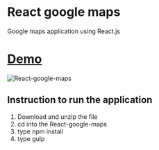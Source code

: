 # React google maps
Google maps application using React.js

# [Demo](gokulkrishh.github.io/demo/ReactJS/google-maps/)


![React-google-maps](https://github.com/gokulkrishh/React-google-maps/raw/master/app/images/application-screenshot.png "React google maps")


## Instruction to run the application

1. Download and unzip the file
2. cd into the React-google-maps
2. type npm install
3. type gulp

